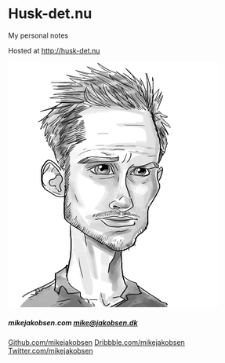 # Husk-det.nu


My personal notes

Hosted at http://husk-det.nu

![Mike](assets/mike.png)


##### mikejakobsen.com mike@jakobsen.dk

[Github.com/mikejakobsen](http://www.github.com/mikejakobsen)
[Dribbble.com/mikejakobsen](http://www.dribbble.com/mikejakobsen)
[Twitter.com/mikejakobsen](http://www.twitter.com/mikejakobsen)
